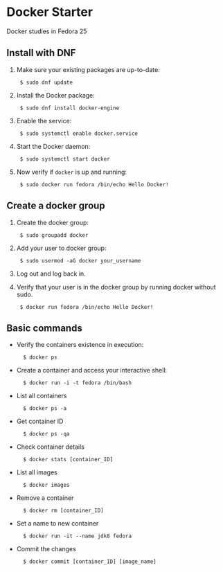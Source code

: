 # Docker Starter
Docker studies in Fedora 25



## Install with DNF
1. Make sure your existing packages are up-to-date:

        $ sudo dnf update

2. Install the Docker package:

        $ sudo dnf install docker-engine

3. Enable the service:

        $ sudo systemctl enable docker.service

4. Start the Docker daemon:

        $ sudo systemctl start docker

5. Now verify if ```docker``` is up and running:

        $ sudo docker run fedora /bin/echo Hello Docker!



## Create a docker group

1. Create the docker group:

        $ sudo groupadd docker

2. Add your user to docker group:

        $ sudo usermod -aG docker your_username

3. Log out and log back in.

4. Verify that your user is in the docker group by running docker without sudo.

        $ docker run fedora /bin/echo Hello Docker!



## Basic commands
* Verify the containers existence in execution:

        $ docker ps

* Create a container and access your interactive shell:

        $ docker run -i -t fedora /bin/bash

* List all containers

        $ docker ps -a

* Get container ID

        $ docker ps -qa

* Check container details

        $ docker stats [container_ID]

* List all images

        $ docker images

* Remove a container

        $ docker rm [container_ID]

* Set a name to new container

        $ docker run -it --name jdk8 fedora

* Commit the changes

        $ docker commit [container_ID] [image_name]



